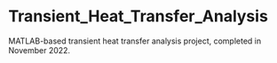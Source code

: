 # Transient_Heat_Transfer_Analysis
MATLAB-based transient heat transfer analysis project, completed in November 2022.
